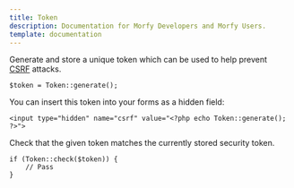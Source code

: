 ```yaml
---
title: Token
description: Documentation for Morfy Developers and Morfy Users.
template: documentation
---
```

Generate and store a unique token which can be used to help prevent  
[CSRF](http://wikipedia.org/wiki/Cross_Site_Request_Forgery) attacks.  

```
$token = Token::generate();
```

You can insert this token into your forms as a hidden field:  
```
<input type="hidden" name="csrf" value="<?php echo Token::generate(); ?>">
```

Check that the given token matches the currently stored security token.  
```
if (Token::check($token)) {
    // Pass
}
```
